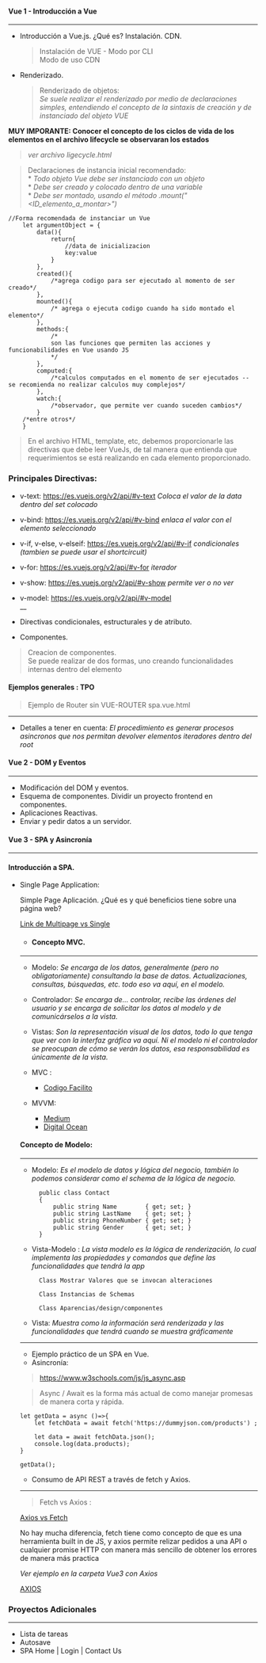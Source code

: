 #### Vue 1 - Introducción a Vue
---
- Introducción a Vue.js. ¿Qué es? Instalación. CDN.
    >Instalación de VUE - Modo por CLI\
    >Modo de uso CDN
- Renderizado.
    > Renderizado de objetos:\
    _Se suele realizar el renderizado por medio de declaraciones simples, entendiendo el concepto de la sintaxis de creación y de instanciado del objeto VUE_
    
**MUY IMPORANTE: Conocer el concepto de los ciclos de vida de los elementos en el archivo lifecycle se observaran los estados** 
>  _ver archivo ligecycle.html_

> Declaraciones de instancia inicial recomendado:\
    * _Todo objeto Vue debe ser instanciado con un objeto_\
    * _Debe ser creado y colocado dentro de una variable_\
    * _Debe ser montado, usando el método .mount("<ID_elemento_a_montar>")_
    
```
//Forma recomendada de instanciar un Vue
    let argumentObject = {
        data(){
            return{
                //data de inicializacion 
                key:value
            }
        },
        created(){
            /*agrega codigo para ser ejecutado al momento de ser creado*/
        },
        mounted(){
            /* agrega o ejecuta codigo cuando ha sido montado el elemento*/
        },
        methods:{
            /*
            son las funciones que permiten las acciones y funcionabilidades en Vue usando JS
            */
        },
        computed:{
            /*calculos computados en el momento de ser ejecutados -- se recomienda no realizar calculos muy complejos*/
        },
        watch:{
            /*observador, que permite ver cuando suceden cambios*/
        }
    /*entre otros*/
    }
```    

> En el archivo HTML, template, etc, debemos proporcionarle las directivas que debe leer VueJs, de tal manera que entienda que requerimientos se está realizando en cada elemento proporcionado.

### Principales Directivas:
- v-text: https://es.vuejs.org/v2/api/#v-text
    _Coloca el valor de la data dentro del set colocado_
- v-bind: https://es.vuejs.org/v2/api/#v-bind 
    _enlaca el valor con el elemento seleccionado_
- v-if, v-else, v-elseif: https://es.vuejs.org/v2/api/#v-if 
    _condicionales (tambien se puede usar el shortcircuit)_
- v-for: https://es.vuejs.org/v2/api/#v-for 
    _iterador_
- v-show: https://es.vuejs.org/v2/api/#v-show 
    _permite ver o no ver_
- v-model: https://es.vuejs.org/v2/api/#v-model  
    __
- Directivas condicionales, estructurales y de atributo.
    
- Componentes.
> Creacion de componentes.\
Se puede realizar de dos formas, uno creando funcionalidades internas dentro del elemento


#### Ejemplos generales : TPO
> Ejemplo de Router sin VUE-ROUTER spa.vue.html
---
- Detalles a tener en cuenta: _El procedimiento es generar procesos asincronos que nos permitan devolver elementos iteradores dentro del root_


#### Vue 2 - DOM y Eventos
---

- Modificación del DOM y eventos.
- Esquema de componentes. Dividir un proyecto frontend en componentes.
- Aplicaciones Reactivas.
- Enviar y pedir datos a un servidor.

#### Vue 3 - SPA y Asincronía
---

#### Introducción a SPA.

- Single Page Application:

     Simple Page Aplicación. ¿Qué es y qué beneficios tiene sobre una página web?

    [Link de Multipage vs Single](https://medium.com/@NeotericEU/single-page-application-vs-multiple-page-application-2591588efe58)


    - #### Concepto MVC.
    ---

    - Modelo: *Se encarga de los datos, generalmente (pero no obligatoriamente) consultando la base de datos. Actualizaciones, consultas, búsquedas, etc. todo eso va aquí, en el modelo.*

    - Controlador: *Se encarga de... controlar, recibe las órdenes del usuario y se encarga de solicitar los datos al modelo y de comunicárselos a la vista.*

    - Vistas: *Son la representación visual de los datos, todo lo que tenga que ver con la interfaz gráfica va aquí. Ni el modelo ni el controlador se preocupan de cómo se verán los datos, esa responsabilidad es únicamente de la vista.*
        <!-- modelo vista controlador  -->
    - MVC :
        * [Codigo Facilito](https://codigofacilito.com/articulos/mvc-model-view-controller-explicado)
        <!-- vs -->
        <!-- modelo vista viewModel -->
    - MVVM:  
        * [Medium](https://medium.com/@reyes.leomaris/aplicando-el-patr%C3%B3n-de-dise%C3%B1o-mvvm-d4156e51bbe5)
        * [Digital Ocean](https://www.digitalocean.com/community/tutorials/android-mvvm-design-pattern)

    #### Concepto de Modelo:
    ---
    - Modelo: *Es el modelo de datos y lógica del negocio, también lo podemos considerar como el schema de la lógica de negocio.* 
    

            public class Contact
            {
                public string Name        { get; set; }
                public string LastName    { get; set; }
                public string PhoneNumber { get; set; }
                public string Gender      { get; set; }
            }
            
    - Vista-Modelo : *La vista modelo es la lógica de renderización, lo cual implementa las propiedades  y comandos que define las funcionalidades que tendrá la app*
            

            Class Mostrar Valores que se invocan alteraciones

            Class Instancias de Schemas

            Class Aparencias/design/componentes
            
            
    - Vista: *Muestra como la información será renderizada y las funcionalidades que tendrá  cuando se muestra gráficamente*

    ---

    - Ejemplo práctico de un SPA en Vue.
    - Asincronía:
    > https://www.w3schools.com/js/js_async.asp

    >  Async / Await es la forma más actual de como manejar promesas de manera corta y rápida.
    ```
    let getData = async ()=>{
        let fetchData = await fetch('https://dummyjson.com/products') ;
        
        let data = await fetchData.json();
        console.log(data.products);
    }

    getData();

    ```

    - Consumo de API REST a través de fetch y Axios.
    ---
    > Fetch vs Axios :

    [Axios vs Fetch](https://www.geeksforgeeks.org/difference-between-fetch-and-axios-js-for-making-http-requests/#:~:text=Differences%20between%20Axios%20and%20Fetch%3A&text=Axios%20has%20url%20in%20request,installation%20is%20required%20as%20such)

    No hay mucha diferencia, fetch tiene como concepto de que es una herramienta built in de JS, y axios permite relizar pedidos a una API o cualquier promise HTTP con manera más sencillo de obtener los errores de manera más practica

    _Ver ejemplo en la carpeta Vue3 con Axios_
    
    [AXIOS](https://axios-http.com/)


### Proyectos Adicionales
---
- Lista de tareas
- Autosave
- SPA Home | Login | Contact Us
